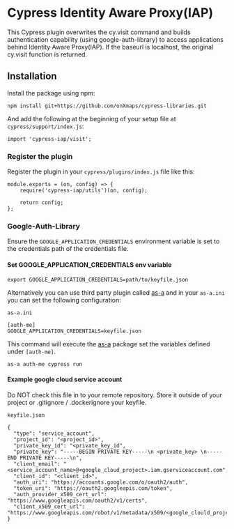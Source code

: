 # Cypress Identity Aware Proxy(IAP)

This Cypress plugin overwrites the cy.visit command and builds authentication capability (using google-auth-library) to access applications behind Identity Aware Proxy(IAP). If the baseurl is localhost, the original cy.visit function is returned.

## Installation
Install the package using npm:

```
npm install git+https://github.com/onXmaps/cypress-libraries.git
```

And add the following at the beginning of your setup file at `cypress/support/index.js`:

```
import 'cypress-iap/visit';
```

### Register the plugin
Register the plugin in your `cypress/plugins/index.js` file like this:

```
module.exports = (on, config) => {
    require('cypress-iap/utils')(on, config);

    return config;
};
```

### Google-Auth-Library
Ensure the `GOOGLE_APPLICATION_CREDENTIALS` environment variable is set to the credentials path of the credentials file.

#### Set GOOGLE_APPLICATION_CREDENTIALS env variable
```
export GOOGLE_APPLICATION_CREDENTIALS=path/to/keyfile.json
```

Alternatively you can use third party plugin called [as-a](https://github.com/bahmutov/as-a) and in your `as-a.ini` you can set the following configuration:

`as-a.ini`
```
[auth-me]
GOOGLE_APPLICATION_CREDENTIALS=keyfile.json
```

This command will execute the [as-a](https://github.com/bahmutov/as-a) package set the variables defined under `[auth-me]`.
```
as-a auth-me cypress run
```

#### Example google cloud service account
Do NOT check this file in to your remote repository. Store it outside of your project or .gitignore / .dockerignore your keyfile.

`keyfile.json`
```
{
  "type": "service_account",
  "project_id": "<project_id>",
  "private_key_id": "<private_key_id",
  "private_key": "-----BEGIN PRIVATE KEY-----\n <private_key> \n-----END PRIVATE KEY-----\n",
  "client_email": "<service_account_name>@<google_cloud_project>.iam.gserviceaccount.com",
  "client_id": "<client_id>",
  "auth_uri": "https://accounts.google.com/o/oauth2/auth",
  "token_uri": "https://oauth2.googleapis.com/token",
  "auth_provider_x509_cert_url": "https://www.googleapis.com/oauth2/v1/certs",
  "client_x509_cert_url": "https://www.googleapis.com/robot/v1/metadata/x509/<google_clould_project>.iam.gserviceaccount.com"
}
```